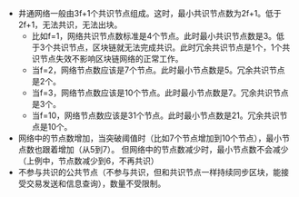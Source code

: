 * 井通网络一般由3f+1个共识节点组成。这时，最小共识节点数为2f+1。低于2f+1，无法共识，无法出块。
    * 比如f=1，网络共识节点数标准是4个节点。此时最小共识节点数是3。低于3个共识节点，区块链就无法完成共识。此时冗余共识节点是1个，1个共识节点失效不影响区块链网络的正常工作。
    * 当f=2，网络节点数应该是7个节点。此时最小节点数是5。冗余共识节点是2个。
    * 当f=3，网络节点数应该是10个节点。此时最小节点数是7。冗余共识节点是3个。
    * 当f=10，网络节点数应该是31个节点。此时最小节点数是21。冗余共识节点是10个。
* 网络中的节点数增加，当突破阈值时（比如7个节点增加到10个节点），最小节点数也跟着增加（从5到7）。 但网络中的节点数减少时，最小节点数不会减少（上例中，节点数减少到6，不再共识）
* 不参与共识的公共节点（不参与共识，但和共识节点一样持续同步区块，能接受交易发送和信息查询），数量不受限制。

